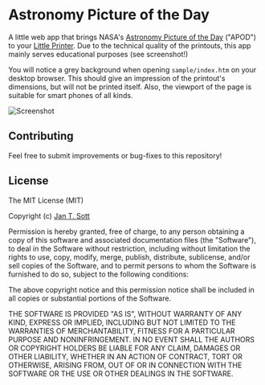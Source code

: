 # Astronomy Picture of the Day

A little web app that brings NASA's [Astronomy Picture of the Day](http://apod.nasa.gov/) ("APOD") to your [Little Printer](http://bergcloud.com/littleprinter/). Due to the technical quality of the printouts, this app mainly serves educational purposes (see screenshot!)

You will notice a grey background when opening `sample/index.htm` on your desktop browser. This should give an impression of the printout's dimensions, but will not be printed itself. Also, the viewport of the page is suitable for smart phones of all kinds.

![Screenshot](https://raw.github.com/idleberg/Little-Printer-APOD/master/preview.jpg)

## Contributing

Feel free to submit improvements or bug-fixes to this repository!

## License

The MIT License (MIT)

Copyright (c) [Jan T. Sott](http://github.com/idleberg)

Permission is hereby granted, free of charge, to any person obtaining a copy of this software and associated documentation files (the "Software"), to deal in the Software without restriction, including without limitation the rights to use, copy, modify, merge, publish, distribute, sublicense, and/or sell copies of the Software, and to permit persons to whom the Software is furnished to do so, subject to the following conditions:

The above copyright notice and this permission notice shall be included in all copies or substantial portions of the Software.

THE SOFTWARE IS PROVIDED "AS IS", WITHOUT WARRANTY OF ANY KIND, EXPRESS OR IMPLIED, INCLUDING BUT NOT LIMITED TO THE WARRANTIES OF MERCHANTABILITY, FITNESS FOR A PARTICULAR PURPOSE AND NONINFRINGEMENT. IN NO EVENT SHALL THE AUTHORS OR COPYRIGHT HOLDERS BE LIABLE FOR ANY CLAIM, DAMAGES OR OTHER LIABILITY, WHETHER IN AN ACTION OF CONTRACT, TORT OR OTHERWISE, ARISING FROM, OUT OF OR IN CONNECTION WITH THE SOFTWARE OR THE USE OR OTHER DEALINGS IN THE SOFTWARE.